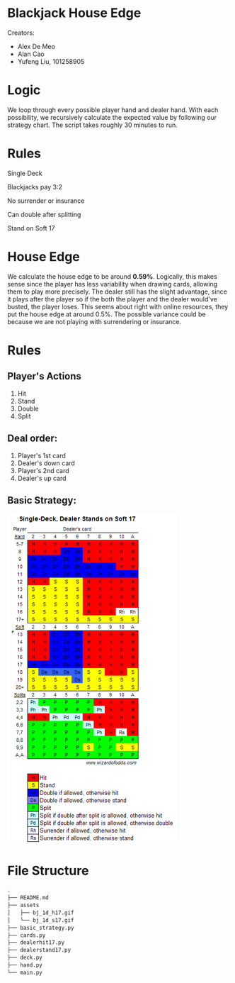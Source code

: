 # Blackjack House Edge
Creators: 
- Alex De Meo
- Alan Cao
- Yufeng Liu, 101258905

# Logic
We loop through every possible player hand and dealer hand. With each possibility, we recursively calculate the expected value by following our strategy chart. The script takes roughly 30 minutes to run. 

# Rules
Single Deck

Blackjacks pay 3:2 

No surrender or insurance

Can double after splitting

Stand on Soft 17

# House Edge
We calculate the house edge to be around **0.59%**. Logically, this makes sense since the player has less variability when drawing cards, allowing them to play more precisely. The dealer still has the slight advantage, since it plays after the player so if the both the player and the dealer would've busted, the player loses.
This seems about right with online resources, they put the house edge at around 0.5%. The possible variance could be because we are not playing with surrendering or insurance. 

# Rules
## Player's Actions
1. Hit
2. Stand
3. Double
4. Split

## Deal order: 
1. Player's 1st card
2. Dealer's down card
3. Player's 2nd card
4. Dealer's up card

## Basic Strategy:
![Strategy](assets/bj_1d_s17.gif)

# File Structure
```bash
.
├── README.md
├── assets
│   ├── bj_1d_h17.gif
│   └── bj_1d_s17.gif
├── basic_strategy.py
├── cards.py 
├── dealerhit17.py 
├── dealerstand17.py
├── deck.py
├── hand.py
└── main.py
```
